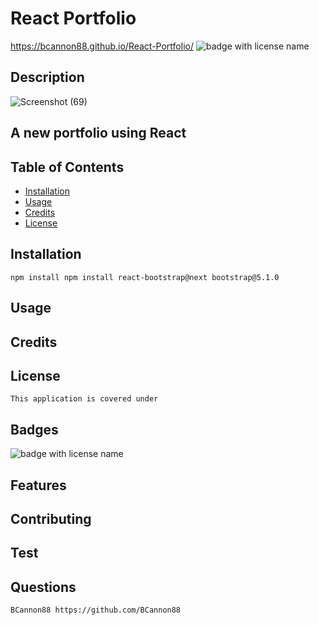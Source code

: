 
  # **React Portfolio**

https://bcannon88.github.io/React-Portfolio/
  <img src="https://img.shields.io/badge/MIT--blue" alt="badge with license name"/>

  ## Description
![Screenshot (69)](https://user-images.githubusercontent.com/81123612/132158432-593e64dc-1e22-48ff-b0f0-c6ec610fb754.png)

  ## A new portfolio using React

  ## Table of Contents        
   * [Installation](#Installation)
   * [Usage](#Usage)       
   * [Credits](#Credits)       
   * [License](#License)   
       
   ## Installation

    npm install npm install react-bootstrap@next bootstrap@5.1.0       

   ## Usage

           

   ## Credits

           

   ## License

    This application is covered under        

   ## Badges

   <img src="https://img.shields.io/badge/MIT--blue" alt="badge with license name"/>      
 
   ## Features

           

   ## Contributing

           

   ## Test

        
    
   ## Questions
    BCannon88 https://github.com/BCannon88

